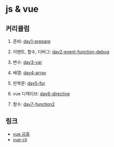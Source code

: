 # js & vue

## 커리큘럼

1. 준비: [day1-prepare](https://github.kakaocorp.com/Techin/roadmap_javascript/tree/justin/vue/basic/practice/day1-prepare)

1. 이벤트, 함수, 디버그: [day2-event-function-debug](https://github.kakaocorp.com/Techin/roadmap_javascript/tree/justin/vue/basic/practice/day2-event-function-debug)

1. 변수: [day3-var](https://github.kakaocorp.com/Techin/roadmap_javascript/tree/justin/vue/basic/practice/day3-var)

1. 배열: [day4-array](https://github.kakaocorp.com/Techin/roadmap_javascript/tree/justin/vue/basic/practice/day4-array)

1. 반복문: [day5-for](https://github.kakaocorp.com/Techin/roadmap_javascript/tree/justin/vue/basic/practice/day5-for)

1. vue 디렉티브: [day6-directive](https://github.kakaocorp.com/Techin/roadmap_javascript/tree/justin/vue/basic/practice/day6-directive)

1. 함수: [day7-function2](https://github.kakaocorp.com/Techin/roadmap_javascript/tree/justin/vue/basic/practice/day7-function2)

## 링크

- [vue 공홈](https://kr.vuejs.org/v2/guide/)
- [vue-cli](https://cli.vuejs.org)


